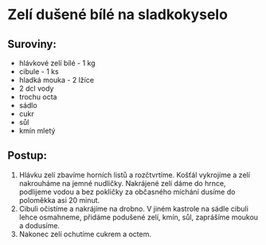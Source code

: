 # Zelí dušené bílé na sladkokyselo

## Suroviny:
- hlávkové zelí bílé - 1 kg
- cibule - 1 ks
- hladká mouka - 2 lžíce
- 2 dcl vody
- trochu octa
- sádlo
- cukr
- sůl
- kmín mletý

## Postup:
1. Hlávku zelí zbavíme horních listů a rozčtvrtíme. Košťál vykrojíme a zelí nakrouháme na jemné nudličky. Nakrájené zelí dáme do hrnce, podlijeme vodou a bez pokličky za občasného míchání dusíme do poloměkka asi 20 minut.
2. Cibuli očistíme a nakrájíme na drobno. V jiném kastrole na sádle cibuli lehce osmahneme, přidáme podušené zelí, kmín, sůl, zaprášíme moukou a dodusíme.
3. Nakonec zelí ochutíme cukrem a octem.
